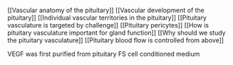 [[Vascular anatomy of the pituitary]]
[[Vascular development of the pituitary]]
[[Individual vascular territories in the pituitary]]
[[Pituitary vasculature is targeted by challenge]]
[[Pituitary pericytes]]
[[How is pituitary vasculature important for gland function]]
[[Why should we study the pituitary vasculature]]
[[Pituitary blood flow is controlled from above]]

VEGF was first purified from pituitary FS cell conditioned medium